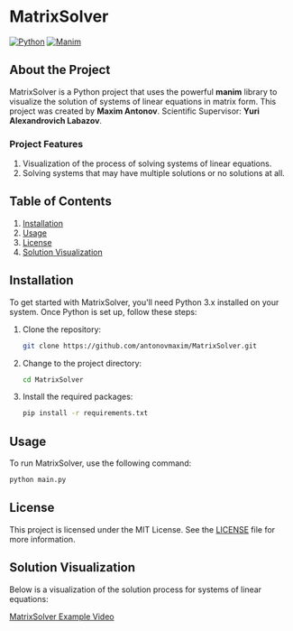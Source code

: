 # MatrixSolver

[![Python](https://img.shields.io/badge/python-3670A0?style=for-the-badge&logo=python&logoColor=ffdd54)](https://www.python.org/)
[![Manim](https://img.shields.io/badge/manim-008080?style=for-the-badge&logo=manim&logoColor=white)](https://github.com/3b1b/manim)

## About the Project

MatrixSolver is a Python project that uses the powerful **manim** library to visualize the solution of systems of linear equations in matrix form. This project was created by **Maxim Antonov**. Scientific Supervisor: **Yuri Alexandrovich Labazov**.

### Project Features

1. Visualization of the process of solving systems of linear equations.
2. Solving systems that may have multiple solutions or no solutions at all.

## Table of Contents

1. [Installation](#installation)
2. [Usage](#usage)
3. [License](#license)
4. [Solution Visualization](#solution-visualization)

## Installation

To get started with MatrixSolver, you'll need Python 3.x installed on your system. Once Python is set up, follow these steps:

1. Clone the repository:
    ```bash
    git clone https://github.com/antonovmaxim/MatrixSolver.git
    ```

2. Change to the project directory:
    ```bash
    cd MatrixSolver
    ```

3. Install the required packages:
    ```bash
    pip install -r requirements.txt
    ```

## Usage

To run MatrixSolver, use the following command:
```bash
python main.py
```

## License

This project is licensed under the MIT License. See the [LICENSE](LICENSE) file for more information.

## Solution Visualization

Below is a visualization of the solution process for systems of linear equations:

[MatrixSolver Example Video](./example.mp4)
